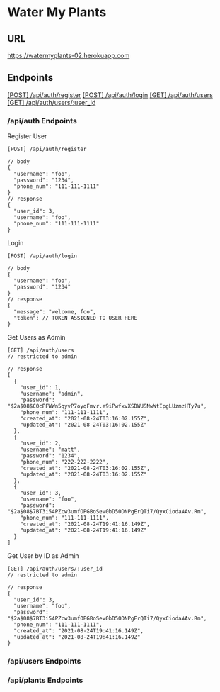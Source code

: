 # Water My Plants

## URL
https://watermyplants-02.herokuapp.com

## Endpoints

[[POST] /api/auth/register](#one)
[[POST] /api/auth/login](#two)
[[GET] /api/auth/users](#three)
[[GET] /api/auth/users/:user_id](#four)

### /api/auth Endpoints
<a name='one'>Register User</a>
```
[POST] /api/auth/register
```
```
// body
{
  "username": "foo",
  "password": "1234",
  "phone_num": "111-111-1111"
}
// response
{
  "user_id": 3,
  "username": "foo",
  "phone_num": "111-111-1111"
}
```

<a name='two'>Login</a>
```
[POST] /api/auth/login
```
```
// body
{
  "username": "foo",
  "password": "1234"
}
// response
{
  "message": "welcome, foo",
  "token": // TOKEN ASSIGNED TO USER HERE
}
```

<a name='three'>Get Users as Admin</a>
```
[GET] /api/auth/users
// restricted to admin
```
```
// response
[
  {
    "user_id": 1,
    "username": "admin",
    "password": "$2a$08$C0cPFWWn5qyvP7oyqFmvr.e9iPwfxvXSDWUSNwWtIpgLUzmzHTy7u",
    "phone_num": "111-111-1111",
    "created_at": "2021-08-24T03:16:02.155Z",
    "updated_at": "2021-08-24T03:16:02.155Z"
  },
  {
    "user_id": 2,
    "username": "matt",
    "password": "1234",
    "phone_num": "222-222-2222",
    "created_at": "2021-08-24T03:16:02.155Z",
    "updated_at": "2021-08-24T03:16:02.155Z"
  },
  {
    "user_id": 3,
    "username": "foo",
    "password": "$2a$08$7BT3i54PZcw3umfOPGBoSev0bD50DNPgErQTi7/QyxCiodaAAv.Rm",
    "phone_num": "111-111-1111",
    "created_at": "2021-08-24T19:41:16.149Z",
    "updated_at": "2021-08-24T19:41:16.149Z"
  }
]
```

<a name='four'>Get User by ID as Admin</a>
```
[GET] /api/auth/users/:user_id
// restricted to admin
```
```
// response
{
  "user_id": 3,
  "username": "foo",
  "password": "$2a$08$7BT3i54PZcw3umfOPGBoSev0bD50DNPgErQTi7/QyxCiodaAAv.Rm",
  "phone_num": "111-111-1111",
  "created_at": "2021-08-24T19:41:16.149Z",
  "updated_at": "2021-08-24T19:41:16.149Z"
}
```

### /api/users Endpoints

### /api/plants Endpoints